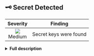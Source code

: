 
## 🗝️ Secret Detected
<div align='center'>

| Severity                | Finding                  |
| :---------------------: | :-----------------------------------: |
| ![](https://raw.githubusercontent.com/jfrog/frogbot/master/resources/v2/applicableMediumSeverity.png)<br>  Medium | Secret keys were found |

</div>

<details>
<summary> <b>Full description</b> </summary>
<br>

Storing hardcoded secrets in your source code or binary artifact could lead to several risks.

If the secret is associated with a wide scope of privileges, attackers could extract it from the source code or binary artifact and use it maliciously to attack many targets. For example, if the hardcoded password gives high-privilege access to an AWS account, the attackers may be able to query/modify company-wide sensitive data without per-user authentication.

## Best practices

Use safe storage when storing high-privilege secrets such as passwords and tokens, for example -

* ### Environment Variables

Environment variables are set outside of the application code, and can be dynamically passed to the application only when needed, for example -
`SECRET_VAR=MySecret ./my_application`
This way, `MySecret` does not have to be hardcoded into `my_application`.

Note that if your entire binary artifact is published (ex. a Docker container published to Docker Hub), the value for the environment variable must not be stored in the artifact itself (ex. inside the `Dockerfile` or one of the container's files) but rather must be passed dynamically, for example in the `docker run` call as an argument.

* ### Secret management services

External vendors offer cloud-based secret management services, that provide proper access control to each secret. The given access to each secret can be dynamically modified or even revoked. Some examples include -

* [Hashicorp Vault](https://www.vaultproject.io)
* [AWS KMS](https://aws.amazon.com/kms) (Key Management Service)
* [Google Cloud KMS](https://cloud.google.com/security-key-management)

## Least-privilege principle

Storing a secret in a hardcoded manner can be made safer, by making sure the secret grants the least amount of privilege as needed by the application.
For example - if the application needs to read a specific table from a specific database, and the secret grants access to perform this operation **only** (meaning - no access to other tables, no write access at all) then the damage from any secret leaks is mitigated.
That being said, it is still not recommended to store secrets in a hardcoded manner, since this type of storage does not offer any way to revoke or moderate the usage of the secret.


</details>